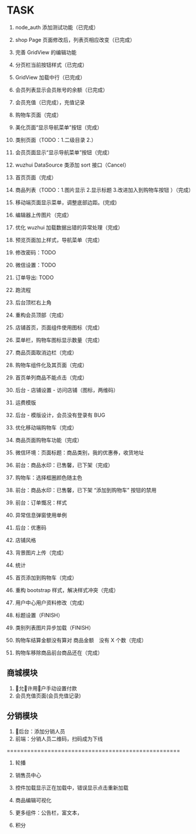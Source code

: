 # TASK

1. node_auth 添加测试功能（已完成）
1. shop Page 页面修改后，列表页相应改变（已完成）
1. 完善 GridView 的编辑功能
1. 分页栏当前按钮样式（已完成）
1. GridView 加载中行（已完成）
1. 会员列表显示会员账号的余额（已完成）
1. 会员充值（已完成），充值记录
1. 购物车页面（完成）
1. 美化页面“显示导航菜单”按钮（完成）
1. 类别页面（TODO：1.二级目录 2.）
1. 会员页面显示“显示导航菜单”按钮（完成）
1. wuzhui DataSource 类添加 sort 接口（Cancel）
1. 首页页面（完成）
1. 商品列表（TODO：1.图片显示 2.显示标题 3.改进加入到购物车按钮 ）（完成）
1. 移动端页面显示菜单，调整底部边距。(完成)
1. 编辑器上传图片（完成）
1. 优化 wuzhui 加载数据出错的异常处理（完成）
1. 预览页面加上样式，导航菜单（完成）

1. 修改密码：TODO
1. 微信设置：TODO
1. 订单导出: TODO
1. 跑流程
1. 后台顶栏右上角

1. 重构会员顶部（完成）
1. 店铺首页，页面组件使用图标（完成）
1. 菜单栏，购物车图标显示数量（完成）
1. 商品页面取消边栏（完成）
1. 购物车组件化及其页面（完成）
1. 首页单列商品不能点击（完成）

1. 后台 - 店铺设置 - 访问店铺（图标，两维码）
1. 运费模版
1. 后台 - 模版设计，会员没有登录有 BUG
1. 优化移动端购物车（完成）
1. 商品页面购物车功能（完成）
1. 微信环境：页面标题：商品类别，我的优惠券，收货地址
1. 前台：商品水印：已售馨，已下架（完成）
1. 购物车：选择框圈颜色随主色
1. 前台：商品水印：已售馨，已下架 “添加到购物车” 按钮的禁用
1. 前台：订单慨况：样式
1. 异常信息弹窗使用单例
1. 后台：优惠码

1. 店铺风格
1. 背景图片上传（完成）

1. 统计
1. 首页添加到购物车（完成）
1. 重构 bootstrap 样式，解决样式冲突（完成）
1. 用户中心用户资料修改（完成）
1. 标题设置（FINISH）
1. 类别列表图片异步加载（FINISH）
1. 购物车结算金额没有算对 商品金额　没有 X 个数（完成）
1. 购物车移除商品前台商品还在（完成）

## 商城模块

1. 允许用户手动设置付款
1. 会员充值页面(会员充值记录)

## 分销模块

1. 后台：添加分销人员
1. 前端：分销人员二维码，扫码成为下线





===================================================

1. 轮播
1. 销售员中心
1. 控件加载显示正在加载中，错误显示点击重新加载
1. 商品编辑可视化
1. 更多组件：公告栏，富文本，

1. 积分